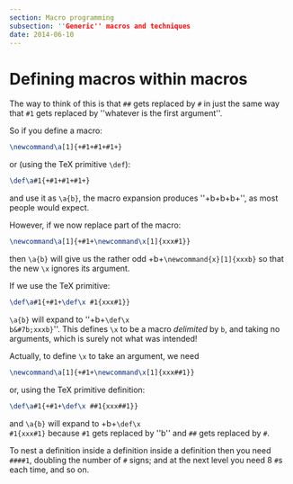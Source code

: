 ```yaml
---
section: Macro programming
subsection: ''Generic'' macros and techniques
date: 2014-06-10
---
```

# Defining macros within macros

The way to think of this is that `##` gets replaced by `#` in just the
same way that `#1` gets replaced by ''whatever is the first argument''.

So if you define a macro:
```latex
\newcommand\a[1]{+#1+#1+#1+}
```
or (using the TeX primitive `\def`):
```latex
\def\a#1{+#1+#1+#1+}
```
and use it as `\a{b}`,
the macro expansion produces ''+b+b+b+'',
as most people would expect.

However, if we now replace part of the macro:
```latex
\newcommand\a[1]{+#1+\newcommand\x[1]{xxx#1}}
```
then `\a{b}` will give us the rather odd
  +b+`\newcommand{x}[1]{xxxb}`
so that the new `\x` ignores its argument.

If we use the TeX primitive: 
```latex
\def\a#1{+#1+\def\x #1{xxx#1}}
```
`\a{b}` will expand to ''+b+<code class="verb">&#x5c;def&#x5c;x b&#7b;xxxb&#x7d;</code>''.  This
defines `\x` to be a macro _delimited_ by `b`, and taking no
arguments, which is surely not what was intended!

Actually, to define `\x` to take an argument, we need
```latex
\newcommand\a[1]{+#1+\newcommand\x[1]{xxx##1}}
```
or, using the TeX primitive definition:
```latex
\def\a#1{+#1+\def\x ##1{xxx##1}}
```
and `\a{b}` will expand to 
  +b+<code class="verb">&#x5c;def&#x5c;x #1{xxx#1&#x7d;</code>
because `#1` gets replaced by ''b''
and `##` gets replaced by `#`.

To nest a definition inside a definition inside a definition then you
need `####1`, doubling the number of `#` signs; and at the next level
you need 8&nbsp;`#`s each time, and so on.

